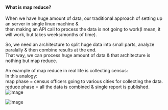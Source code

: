 #### What is map reduce?
When we have huge amount of data, our traditional approach of setting up an server in single linux machine &</br>
then making an API call to process the data is not going to work(I mean, it will work, but takes weeks/months of time).

So, we need an architecture to split huge data into small parts, analyze paralally & then combine results at the end.</br>
That way, we can process huge amount of data & that architecture is nothing but map reduce.</br>

An example of map reduce in real life is collecting census:</br>
In this analogy:</br>
map phase = census officers going to various cities for collecting the data.</br>
reduce phase = all the data is combined & single report is published.
![image](https://github.com/user-attachments/assets/3e9512e2-3e35-4cfc-a3ae-8fec0f0805f8)

![image](https://github.com/user-attachments/assets/9d4bd998-7491-4971-94d0-b72ebfe8b54e)


